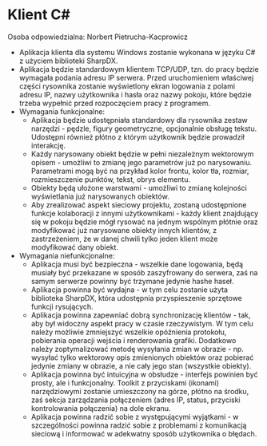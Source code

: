 # Klient C#
Osoba odpowiedzialna: Norbert Pietrucha-Kacprowicz
* Aplikacja klienta dla systemu Windows zostanie wykonana w języku C# z użyciem biblioteki SharpDX.
* Aplikacja będzie standardowym klientem TCP/UDP, tzn. do pracy będzie wymagała podania adresu IP serwera. Przed uruchomieniem właściwej części rysownika zostanie wyświetlony ekran logowania z polami adresu IP, nazwy użytkownika i hasła oraz nazwy pokoju, które będzie trzeba wypełnić przed rozpoczęciem pracy z programem.
* Wymagania funkcjonalne:
  * Aplikacja będzie udostępniała standardowy dla rysownika zestaw narzędzi - pędzle, figury geometryczne, opcjonalnie obsługę tekstu. Udostępni również płótno z którym użytkownik będzie prowadził interakcję.
  * Każdy narysowany obiekt będzie w pełni niezależnym wektorowym opisem - umożliwi to zmianę jego parametrów już po narysowaniu. Parametrami mogą być na przykład kolor frontu, kolor tła, rozmiar, rozmieszczenie punktów, tekst, obrys elementu.
  * Obiekty będą ułożone warstwami - umożliwi to zmianę kolejności wyświetlania już narysowanych obiektów.
  * Aby zrealizować aspekt sieciowy projektu, zostaną udostępnione funkcje kolaboracji z innymi użytkownikami - każdy klient znajdujący się w pokoju będzie mógł rysować na jednym wspólnym płótnie oraz modyfikować już narysowane obiekty innych klientów, z zastrzeżeniem, że w danej chwili tylko jeden klient może modyfikować dany obiekt.
* Wymagania niefunkcjonalne:
  * Aplikacja musi być bezpieczna - wszelkie dane logowania, będą musiały być przekazane w sposób zaszyfrowany do serwera, zaś na samym serwerze powinny być trzymane jedynie hashe haseł.
  * Aplikacja powinna być wydajna - w tym celu zostanie użyta biblioteka SharpDX, która udostępnia przyspieszenie sprzętowe funkcji rysujących.
  * Aplikacja powinna zapewniać dobrą synchronizację klientów - tak, aby był widoczny aspekt pracy w czasie rzeczywistym. W tym celu należy możliwie zmniejszyć wszelkie opóźnienia protokołu, pobierania operacji wejścia i renderowania grafiki. Dodatkowo należy zoptymalizować metodę wysyłania zmian w obrazie - np. wysyłać tylko wektorowy opis zmienionych obiektów oraz pobierać jedynie zmiany w obrazie, a nie cały jego stan (wszystkie obiekty).
  * Aplikacja powinna być intuicyjna w obsłudze - interfejs powinien być prosty, ale i funkcjonalny. Toolkit z przyciskami (ikonami) narzędziowymi zostanie umieszczony na górze, płótno na środku, zaś sekcja zarządzania połączeniem (adres IP, status, przyciski kontrolowania połączenia) na dole ekranu.
  * Aplikacja powinna radzić sobie z występującymi wyjątkami - w szczególności powinna radzić sobie z problemami z komunikacją sieciową i informować w adekwatny sposób użytkownika o błędach.
